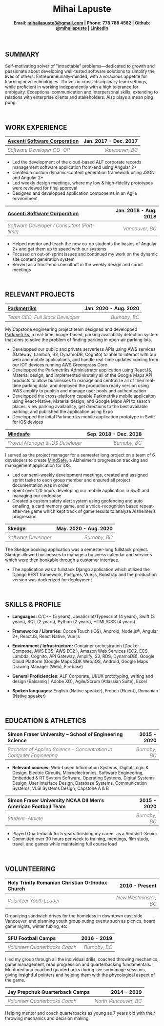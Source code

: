 # **<center> Mihai Lapuste </center>**
#### <center> Email: mihailapuste3@gmail.com | Phone: 778 788 4582 | Github: [@mihailapuste](https://github.com/mihailapuste "Github Profile") | [LinkedIn](www.linkedin.com/in/mihai-lapuste "LinkedIn Profile") </center>

<br>

**SUMMARY**
---
  Self-motivating solver of "intractable" problems—dedicated to growth and passionate about developing well-tested software solutions to simplify the lives of others. Entrepreneurially-minded, with a voracious appetite for learning new technologies. Thrives in cross-disciplinary team settings, while proficient in working independently with a high tolerance for ambiguity. Exceptional communication and interpersonal skills, extending to relations with enterprise clients and stakeholders. Also plays a mean ping pong.

<br>

**WORK EXPERIENCE**
---

<table style="width: 100%; border: none !important;">
<tr>
<th align="left"><a href="https://www.ascenticorp.com/">Ascenti Software Corporation</a></th>
<th align="right">Jan. 2017 - Dec. 2017</th>
</tr>
<tr>
<th align="left" style="font-weight: 200 !important"><i> Software Developer CO-OP </i></th>
<th align="right" style="font-weight: 200 !important"><i> Vancouver, BC </i></th>
</tr>
</table>

* Led the development of the cloud-based ALF corporate records management software
application front-end using Angular 2+
* Created a custom dynamic-content generation framework using JSON and Angular 2+
* Led weekly design meetings, where my low & high-fidelity prototypes were reviewed for final
approval
* Designed and developped application components in an Agile environment

<table style="width: 100%; border: none !important;">
<tr>
<th align="left"><a href="https://www.ascenticorp.com/">Ascenti Software Corporation</a></th>
<th align="right">Jan. 2018 - Aug. 2018</th>
</tr>
<tr>
<th align="left" style="font-weight: 200 !important"><i> Software Developer / Consultant (Part-time)</i></th>
<th align="right" style="font-weight: 200 !important"><i> Vancouver, BC </i></th>
</tr>
</table>

* Helped mentor and teach the new co-op students the basics of Angular 2+ and get them up to speed with our systems
* Focused on out-of-sprint issues and continued my work on the dynamic site content generation system
* Served as a front-end consultant in the weekly design and sprint meetings

<br>

**RELEVANT PROJECTS**
---

<table style="width: 100%; border: none !important;">
<tr>
<th align="left"><a href="https://vimeo.com/451231244">Parkmetriks </a></th>
<th align="right">Jan. 2020 - Aug. 2020</th>
</tr>
<tr>
<th align="left" style="font-weight: 200 !important"><i> Team CEO, Full Stack Developer</i></th>
<th align="right" style="font-weight: 200 !important"><i> Burnaby, BC </i></th>
</tr>
</table>

My Capstone engineering project team designed and developped [Parkmetriks](https://vimeo.com/451231244 "Parkmetriks Smart City Parking Availability Detection System"), a real-time, image-based, parking availability detection system that aims to solve the problem of finding parking in open-air parking lots.

* Developped our public and private serverless APIs using AWS services (Gateway, Lambda, S3, DynamoDB, Cognito) to able to interact with our web and mobile applications, and handle real-time updates coming from our IOT devices running AWS Greengrass Core
* Developped the Parkmetriks Administrator application using ReactJS, Material design, and implemented virutally all of the Google Maps API products to allow businesses to manage and centralize all of their real-time parking data, and deployed the production ready version using AWS amplify to publish and manage user pools and authentication
* Developped the cross-platform capable Parkmetriks mobile applicaiton using React-Native, Material design, and Google Maps API to search places, view parking availability, get directions to the best available parking, and published the application using Expo
* Developped the inital Parkmetriks mobile application prototype in Swift for iOS devices

<table style="width: 100%; border: none !important;">
<tr>
<th align="left"><a href="https://www.youtube.com/watch?v=TXwzay5DQRA">Mindsafe</a></th>
<th align="right">Sep. 2018 - Dec. 2018</th>
</tr>
<tr>
<th align="left" style="font-weight: 200 !important"><i> Project Manager & iOS Developer</i></th>
<th align="right" style="font-weight: 200 !important"><i> Burnaby, BC </i></th>
</tr>
</table>

I served as the project manager for a semester long project on a team of 6 developers to create [MindSafe](https://www.youtube.com/watch?v=TXwzay5DQRA "Alzheimer’s progression tracking and management application"), a Alzheimer’s progression tracking and management application for iOS.

* Led our semi-weekly development meetings, created and assigned sprint tasks to each group member and ensured all project documentation was in order
* Spent over 120 hours developing our mobile application in Swift and managing our codebase
* Created a custom safety alert system using geofencing and auto emailing, a card memory game, and a voice-recognition based repeat-after-me game which kept track of game results to analyze Alzheimer’s progression

<table style="width: 100%; border: none !important;">
<tr>
<th align="left">Skedge</th>
<th align="right">May. 2020 - Aug. 2020</th>
</tr>
<tr>
<th align="left" style="font-weight: 200 !important"><i> Software Developer</i></th>
<th align="right" style="font-weight: 200 !important"><i> Burnaby, BC </i></th>
</tr>
</table>

The Skedge booking application was a semester-long fullstack project. Skedge allowed businesses to manage a business calendar and services which were then bookable through a customer interface.

* The application was a fullstack Django application which utilized the Django REST framework, Postgres, Vue.js, Boostrap and the production version was dockerized for deployment

<br>

**SKILLS & PROFILE**
---

- **Languages:** C/C++ (5 years), JavaScript/Typescript (4 years), Swift (3 years), SQL (2 years), Python (2 years), HTML/CSS (4 years)

- **Frameworks / Libraries:** Cocoa Touch (iOS), Android, Node.js®, Angular 2+, ReactJS, React Native, Vue.js

- **Environment / Infrastructure:** Container orchestration (Docker Compose, AWS ECS, AWS EC2 ), Amazon Web Services (EC2, ECS, Lambda, Cognito, API Gateway, Amplify, S3, RDS, DynamoDB), Google Cloud Platform (Google Maps SDK Web/iOS, Android, Google Maps Drawing Manager (Web), Firebase)

- **General Proficiencies:** ALF Corporate, UI/UX prototyping, writing and design (Balsamiq | Adobe XD), Agile/Scrum (Atlassian Suite), Excel

- **Spoken languages:** English (Native speaker), French (Fluent), Romanian (Native speaker)

<br>

**EDUCATION & ATHLETICS**
---
<table style="width: 100%; border: none !important;">
<tr>
<th align="left">Simon Fraser University – School of Engineering Science</th>
<th align="right">2015 - 2020</th>
</tr>
<tr>
<th align="left" style="font-weight: 200 !important"><i>Bachelor of Applied Science – Concentration in Computer Engineering</i></th>
<th align="right" style="font-weight: 200 !important"><i> Burnaby, BC </i></th>
</tr>
</table>

- **Relevant courses:** Web-based Information Systems, Digital Logic & Design, Electric Circuits,
Microelectronics, Software Engineering, Embedded & RT System Software, Operating Systems, Digital
Systems Design, User Interface Design, Database Systems, Communication Systems, VLSI Systems
Design, Capstone A & B

<table style="width: 100%; border: none !important;">
<tr>
<th align="left">Simon Fraser University NCAA DII Men’s American Football Team</th>
<th align="right">2015 - 2020</th>
</tr>
<tr>
<th align="left" style="font-weight: 200 !important"><i>Student-Athlete</i></th>
<th align="right" style="font-weight: 200 !important"><i> Burnaby, BC </i></th>
</tr>
</table>

* Played Quarterback for 5 years finishing my career as a Redshirt-Senior
* Committed over 30 hours per week to training, meetings, film study, travel, and games while maintaining
full course load

<br>

**VOLUNTEERING**
---

<table style="width: 100%; border: none !important;">
<tr>
<th align="left">Holy Trinity Romanian Christian Orthodox Church</th>
<th align="right">2010 - Present</th>
</tr>
<tr>
<th align="left" style="font-weight: 200 !important"><i>Volunteer Youth Leader</i></th>
<th align="right" style="font-weight: 200 !important"><i> New Westminster, BC </i></th>
</tr>
</table>

 Organizing sandwich drives for the homeless in downtown east side Vancouver, and planning youth group outing events such as picnics, board game nights, winter tubing, etc.


<table style="width: 100%; border: none !important;">
<tr>
<th align="left">SFU Football Camps</th>
<th align="right">2016 - 2019</th>
</tr>
<tr>
<th align="left" style="font-weight: 200 !important"><i>Volunteer Quarterbacks Coach</i></th>
<th align="right" style="font-weight: 200 !important"><i> Burnaby, BC </i></th>
</tr>
</table>

I led my group through all the individual drills, coached throwing mechanics, game management, read progression and quarterbacking fundamentals. I Mentored and coached quarterbacks during live scrimmage sessions, giving insightful pointers and helping them with the phycological aspect of the game.

<table style="width: 100%; border: none !important;">
<tr>
<th align="left"> Jay Prepchuk Quarterback Camps</th>
<th align="right">2014 - 2019</th>
</tr>
<tr>
<th align="left" style="font-weight: 200 !important"><i>Volunteer Quarterbacks Coach</i></th>
<th align="right" style="font-weight: 200 !important"><i> North Vancouver, BC </i></th>
</tr>
</table>

Helping mentor and coach quarterbacks as young as 7 years old with their throwing mechanics and decision making.